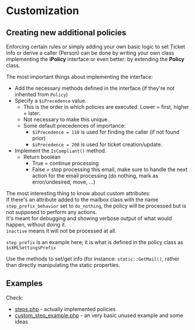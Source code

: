 # Customization


## Creating new additional policies
Enforcing certain rules or simply adding your own basic logic to set Ticket info or derive a caller (Person) can be done 
by writing your own class implementing the **iPolicy** interface or even better: by extending the **Policy** class.

The most important things about implementing the interface:

* Add the necessary methods defined in the interface (if they're not inherited from ```Policy```)
* Specify a ```$iPrecedence``` value.
  * This is the order in which policies are executed. Lower = first, higher  = later. 
  * Not necessary to make this unique. 
  * Some default precedences of importance:
    * ```$iPrecedence = 110``` is used for finding the caller (if not found prior)
    * ```$iPrecedence = 200``` is used for ticket creation/update.
* Implement the ```IsCompliant()``` method.
  * Return boolean
    * True = continue processing
    * False = stop processing this email, make sure to handle the next action for the email processing (do nothing, mark as error/undesired, move, ...)
  
  
The most interesting thing to know about custom attributes:  
If there's an attribute added to the mailbox class with the name ```step_prefix_behavior``` set to ```do_nothing```, the policy will be processed but is not supposed to perform any actions.  
It's meant for debugging and showing verbose output of what would happen, without doing it.  
```inactive``` means it will not be processed at all.

```step_prefix``` is an example here; it is what is defined in the policy class as ```$sXMLSettingsPrefix```

Use the methods to set/get info (for instance: ```static::GetMail()```, rather than directly manipulating the static properties.


## Examples

Check:
* [steps.php](../jb-itop-standard-email-synchro/core/steps.php) - actually implemented policies 
* [custom_step_example.php](../jb-itop-standard-email-synchro/core/custom_step_example.php) - an very basic unused example and some ideas
